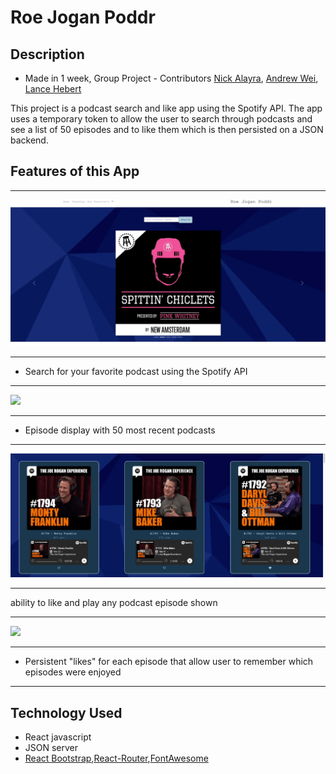 # Roe Jogan Poddr

## Description

- Made in 1 week, Group Project - Contributors   [Nick Alayra](https://github.com/nalayra), [Andrew Wei](https://github.com/weiwei-out), [Lance Hebert](https://github.com/LanceHebert/)

This project is a podcast search and like app using the Spotify API. The app uses a temporary token to allow the user to search through podcasts and see a list of 50 episodes and to like them which is then persisted on a JSON backend. 

## Features of this App

***
![](search.gif)
***
- Search for your favorite podcast using the Spotify API
***
![](episodes.gif)
***
- Episode display with 50 most recent podcasts 
***
![](likes.gif)
***
ability to like and play any podcast episode shown


***
![](persistedLikes.gif)
***
- Persistent "likes" for each episode that allow user to remember which episodes were enjoyed
***







## Technology Used


- React javascript
- JSON server
- [React Bootstrap](https://react-bootstrap.github.io/),[React-Router](https://reactrouter.com/),[FontAwesome](https://fontawesome.com/)



